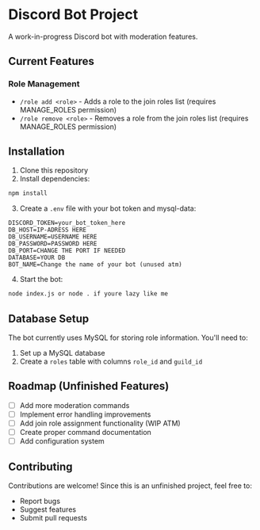 

# Discord Bot Project

A work-in-progress Discord bot with moderation features.

## Current Features

### Role Management
- `/role add <role>` - Adds a role to the join roles list (requires MANAGE_ROLES permission)
- `/role remove <role>` - Removes a role from the join roles list (requires MANAGE_ROLES permission)

## Installation

1. Clone this repository
2. Install dependencies:
```bash
npm install
```
3. Create a `.env` file with your bot token and mysql-data:
```
DISCORD_TOKEN=your_bot_token_here
DB_HOST=IP-ADRESS HERE
DB_USERNAME=USERNAME HERE
DB_PASSWORD=PASSWORD HERE
DB_PORT=CHANGE THE PORT IF NEEDED
DATABASE=YOUR DB
BOT_NAME=Change the name of your bot (unused atm)
```
4. Start the bot:
```bash
node index.js or node . if youre lazy like me
```

## Database Setup
The bot currently uses MySQL for storing role information. You'll need to:
1. Set up a MySQL database
2. Create a `roles` table with columns `role_id` and `guild_id`

## Roadmap (Unfinished Features)
- [ ] Add more moderation commands
- [ ] Implement error handling improvements
- [ ] Add join role assignment functionality (WIP ATM)
- [ ] Create proper command documentation 
- [ ] Add configuration system

## Contributing
Contributions are welcome! Since this is an unfinished project, feel free to:
- Report bugs
- Suggest features
- Submit pull requests
